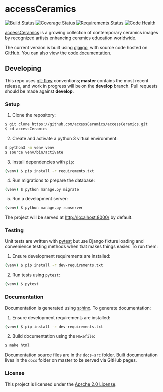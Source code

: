 # accessCeramics
[![Build Status](https://travis-ci.org/accessCeramics/accessCeramics.svg?branch=master)](https://travis-ci.org/accessCeramics/accessCeramics)
[![Coverage Status](https://codecov.io/gh/accessCeramics/accessCeramics/branch/master/graph/badge.svg)](https://codecov.io/gh/accessCeramics/accessCeramics)
[![Requirements Status](https://requires.io/github/accessCeramics/accessCeramics/requirements.svg?branch=master)](https://requires.io/github/accessCeramics/accessCeramics/requirements/?branch=master)
[![Code Health](https://landscape.io/github/accessCeramics/accessCeramics/master/landscape.svg?style=flat)](https://landscape.io/github/accessCeramics/accessCeramics/master)

[accessCeramics](accessceramics.org) is a growing collection of contemporary ceramics images by recognized artists enhancing ceramics education worldwide.

The current version is built using [django](), with source code hosted on [GitHub](github.com/accessCeramics/accessCeramics). You can also view the [code documentation](accessceramics.github.io/accessceramics).

## Developing

This repo uses [git-flow](https://github.com/nvie/gitflow) conventions; **master**
contains the most recent release, and work in progress will be on the **develop** branch. Pull requests should be made against **develop**.

### Setup

1. Clone the repository:
```sh
$ git clone https://github.com/accessCeramics/accessCeramics.git
$ cd accessCeramics
```
2. Create and activate a python 3 virtual environment:
```sh
$ python3 -m venv venv
$ source venv/bin/activate
```
3. Install dependencies with `pip`:
```sh
(venv) $ pip install -r requirements.txt
```
4. Run migrations to prepare the database:
```sh
(venv) $ python manage.py migrate
```
5. Run a development server:
```sh
(venv) $ python manage.py runserver
```
The project will be served at <http://localhost:8000/> by default.

### Testing

Unit tests are written with [pytest](http://doc.pytest.org/) but use
Django fixture loading and convenience testing methods when that makes
things easier. To run them:
1. Ensure development requirements are installed:
```sh
(venv) $ pip install -r dev-requirements.txt
```
2. Run tests using `pytest`:
```sh
(venv) $ pytest
```

### Documentation
Documentation is generated using [sphinx](http://www.sphinx-doc.org/).
To generate documentation:
1. Ensure development requirements are installed:
```sh
(venv) $ pip install -r dev-requirements.txt
```
2. Build documentation using the `Makefile`:
```sh
$ make html
```
Documentation source files are in the `docs-src` folder. Built documentation
lives in the `docs` folder on master to be served via GitHub pages.

### License
This project is licensed under the [Apache 2.0 License](https://github.com/accessCeramics/accessCeramics/blob/master/LICENSE).